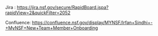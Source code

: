 Jira : https://jira.nsf.gov/secure/RapidBoard.jspa?rapidView=2&quickFilter=2052

Confluence: https://confluence.nsf.gov/display/MYNSF/Irfan+Sindhi+-+MyNSF+New+Team+Member+Onboarding



